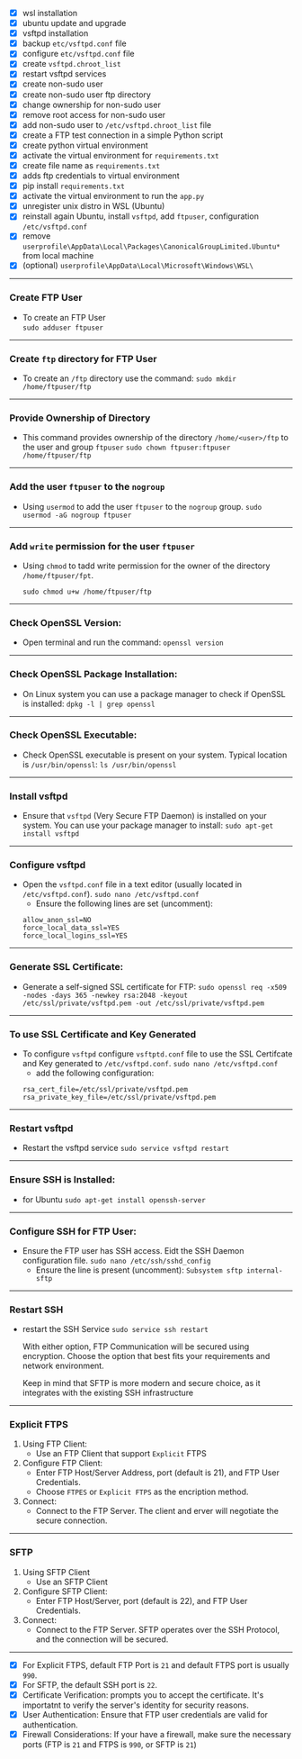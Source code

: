 
- [x] wsl installation
- [x] ubuntu update and upgrade
- [x] vsftpd installation
- [x] backup `etc/vsftpd.conf` file
- [x] configure `etc/vsftpd.conf` file
- [x] create `vsftpd.chroot_list`
- [x] restart vsftpd services
- [x] create non-sudo user
- [x] create non-sudo user ftp directory
- [x] change ownership for non-sudo user
- [x] remove root access for non-sudo user
- [x] add non-sudo user to `/etc/vsftpd.chroot_list` file
- [x] create a FTP test connection in a simple Python script
- [x] create python virtual environment
- [x] activate the virtual environment for `requirements.txt`
- [x] create file name as `requirements.txt`
- [x] adds ftp credentials to virtual environment
- [x] pip install `requirements.txt`
- [x] activate the virtual environment to run the `app.py`
- [x] unregister unix distro in WSL (Ubuntu)
- [x] reinstall again Ubuntu, install `vsftpd`, add `ftpuser`, configuration `/etc/vsftpd.conf`
- [x] remove `userprofile\AppData\Local\Packages\CanonicalGroupLimited.Ubuntu*` from local machine
- [x] (optional) `userprofile\AppData\Local\Microsoft\Windows\WSL\`

---

### Create FTP User
- To create an FTP User <br>
    `sudo adduser ftpuser`

--- 

### Create `ftp` directory for FTP User <br>
- To create an `/ftp` directory use the command:
    `sudo mkdir /home/ftpuser/ftp`

---        

### Provide Ownership of Directory <br>
- This command provides ownership of the directory `/home/<user>/ftp` to the user and group `ftpuser`
    `sudo chown ftpuser:ftpuser /home/ftpuser/ftp`

---

### Add the user `ftpuser` to the `nogroup` <br>
- Using `usermod` to add the user `ftpuser` to the `nogroup` group.
    `sudo usermod -aG nogroup ftpuser`

---

### Add `write` permission for the user `ftpuser` <br>
- Using `chmod` to tadd write permission for the owner of the directory `/home/ftpuser/fpt`.

    `sudo chmod u+w /home/ftpuser/ftp`

---

### Check OpenSSL Version: <br>
- Open terminal and run the command:
    `openssl version`

---    

### Check OpenSSL Package Installation: <br>
- On Linux system you can use a package manager to check if OpenSSL is installed:
    `dpkg -l | grep openssl`

---    

### Check OpenSSL Executable: <br>
- Check OpenSSL executable is present on your system. Typical location is `/usr/bin/openssl`:
    `ls /usr/bin/openssl`

---

### Install vsftpd <br>
- Ensure that `vsftpd` (Very Secure FTP Daemon) is installed on your system. You can use your package manager to install:
    `sudo apt-get install vsftpd`

--- 

### Configure vsftpd <br>
- Open the `vsftpd.conf` file in a text editor (usually located in `/etc/vsftpd.conf`).
    `sudo nano /etc/vsftpd.conf`
    - Ensure the following lines are set (uncomment):
    ```ssl_enable=YES
    allow_anon_ssl=NO
    force_local_data_ssl=YES
    force_local_logins_ssl=YES
    ``` 
---

### Generate SSL Certificate: <br>
- Generate a self-signed SSL certificate for FTP:
    `sudo openssl req -x509 -nodes -days 365 -newkey rsa:2048 -keyout /etc/ssl/private/vsftpd.pem -out /etc/ssl/private/vsftpd.pem`

---

### To use SSL Certificate and Key Generated <br>
- To configure `vsftpd` configure `vsftptd.conf` file to use the SSL Certifcate and Key generated to `/etc/vsftpd.conf`.
    `sudo nano /etc/vsftpd.conf`
    - add the following configuration:
    ```
    rsa_cert_file=/etc/ssl/private/vsftpd.pem
    rsa_private_key_file=/etc/ssl/private/vsftpd.pem
    ```

---

### Restart vsftpd <br>
- Restart the vsftpd service
    `sudo service vsftpd restart`

---

### Ensure SSH is Installed: <br>
- for Ubuntu
    `sudo apt-get install openssh-server`

---

### Configure SSH for FTP User: <br>
- Ensure the FTP user has SSH access. Eidt the SSH Daemon configuration file.
    `sudo nano /etc/ssh/sshd_config`
    - Ensure the line is present (uncomment):
        `Subsystem sftp internal-sftp`

---

### Restart SSH <br>
- restart the SSH Service
    `sudo service ssh restart`

  <p>With either option, FTP Communication will be secured using encryption. Choose the option that best fits your requirements and network environment.</p>
  <p>Keep in mind that SFTP is more modern and secure choice, as it integrates with the existing SSH infrastructure</p>  

---

### Explicit FTPS <br>
1. Using FTP Client:
    - Use an FTP Client that support `Explicit` FTPS
2. Configure FTP Client:
    - Enter FTP Host/Server Address, port (default is 21), and FTP User Credentials.
    - Choose `FTPES` or `Explicit FTPS` as the encription method.
3. Connect:
    - Connect to the FTP Server. The client and erver will negotiate the secure connection.

---

### SFTP <br>
1. Using SFTP Client
    - Use an SFTP Client
2. Configure SFTP Client:
    - Enter FTP Host/Server, port (default is 22), and FTP User Credentials.
3. Connect:
    - Connect to the FTP Server. SFTP operates over the SSH Protocol, and the connection will be secured.

---

- [x] For Explicit FTPS, default FTP Port is `21` and default FTPS port is usually `990`.
- [x] For SFTP, the default SSH port is `22`.
- [x] Certificate Verification: prompts you to accept the certificate. It's importatnt to verify the server's identity for security reasons.
- [x] User Authentication: Ensure that FTP user credentials are valid for authentication.
- [x] Firewall Considerations: If your have a firewall, make sure the necessary ports (FTP is `21` and FTPS is `990`, or SFTP is `21`)
